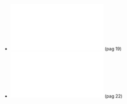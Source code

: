 - ![The  revenue  impacts  of  cross-border  lottery  shopping  inthe  presence  of  spatial  autocorrelation](../assets/Garret_Marsh-2002-The-revenue-impacts_1641817357939_0.pdf) (pag 19)
- ![The impact of oil and natural gas facilitieson rural residential property values:a spatial hedonic analysis](../assets/Boxal_et_al-2005-The-impact-of-oil_1641817366109_0.pdf)  (pag 22)